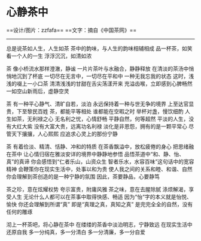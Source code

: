 #  心静茶中
==设计/图片：zzfafa== ==文字：摘自《中国茶网》==

----------

总是说茶如人生，人生如茶
茶中的韵味，与人生的韵味相辅相成
品一杯茶，如笑看一个人的一生
浮浮沉沉，如清如浓

茶
像小桥流水那样澄澈，静谧
一片片茶叶与水融合，静静释放
在清淡的茶汤中悄悄地沉到了杯底
一切尽在无言中，一切尽在平和中
一种无我忘我的状态
这时，浅浅的啜上一小口茶
清清浅浅的甘甜在舌尖荡漾开来
充溢齿喉，立即感到心脾畅然
一如空山新雨后，虚静空灵

茶
有一种平心静气、清旷自若，淡泊
永远保持着一种与世无争的境界
上至达官显贵，下至黎民百姓
茶，都能平等相处
谁都能在空暇之时
举杯对盏，慢饮细酌
人生如茶，无利禄之心
无名利之忧，心情舒畅
平静自然，何等超然
平淡的人生，没有大红大紫
没有大富大贵，远离功名利禄
淡化是非恩怨，拥有的是一颗平常心
尽管天下攘攘，人心熙熙
应追求心灵上的那份宁静

茶
有着俭淡、精清、恬静、冲和的特质
在茶香飘溢中，放松疲倦的身心
把思绪融在茶中
让心情归宿在雅淡安详的境界中静静地参悟
品悟茶道中“和、静、怡、真”的真谛
你会感悟到“仁者乐山，山资众生
智者乐水，水容百味”这句话中的宽容精神
会鞭策你在现实生活中，处事以和为贵
使人我之间的关系和睦、和谐、自然
你会理解到茶创造的是一种宁静的氛围
因此，茶要静品，心要静笃

茶之珍，意在炫耀权势
夸示富贵，附庸风雅
茶之味，意在去腥除腻
涤烦解渴，享受人生
无论什么人都可以在茶事中取得快感、畅适
因为“怡“字的本义就是怡悦、愉快
你还会理解到所谓“真”
即是“真理之真，真知之真”
是完完全全的自然，没有任何的雕琢

沏上一杯茶吧，将心静在茶中
在缕缕的茶香中淡泊明志，宁静致远
在现实生活中还原自我
多一分纯真，多一分清白
多一分清廉，多一分自爱


